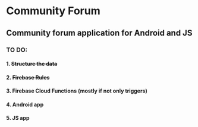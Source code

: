 # Community Forum
 
<h2>Community forum application for Android and JS</h2>
<h3>TO DO:</h3>
<h4>1. <strike>Structure the data</strike></h4>
<h4>2. <strike>Firebase Rules</strike></h4>
<h4>3. Firebase Cloud Functions (mostly if not only triggers)</h4>
<h4>4. Android app</h4>
<h4>5. JS app</h4>